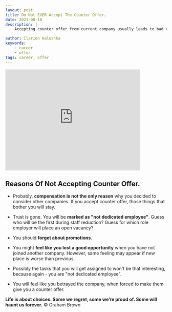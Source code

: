 ```yaml
---
layout: post
title: Do Not EVER Accept The Counter Offer.
date: 2021-08-10
description: |
    Accepting counter offer from current company usually leads to bad consequences, which employee rarely can predict in advance.

author: Ilarion Halushka
keywords:
    - career
    - offer
tags: career, offer
---
```


<iframe width="420" height="315" src="http://www.youtube.com/embed/UocEGvQ10OE?start=185" frameborder="0" allowfullscreen></iframe>

## Reasons Of Not Accepting Counter Offer.

* Probably, **compensation is not the only reason** why you decided to consider other companies.
If you accept counter offer, those things that bother you will stay.
  
* Trust is gone. You will be **marked as "not dedicated employee"**. Guess who will be the first during staff reduction?
 Guess for which role employer will place an open vacancy?

* You should **forget about promotions**.


* You might **feel like you lost a good opportunity** when you have not joined another company.
However, same feeling may appear if new place is worse than previous.
  
* Possibly the tasks that you will get assigned to won't be that interesting, because again - you are "not dedicated employee".

* You will feel like you betrayed the company, when forced to make them give you a counter offer.

**Life is about choices. Some we regret, some we’re proud of. Some will haunt us forever.** © Graham Brown
